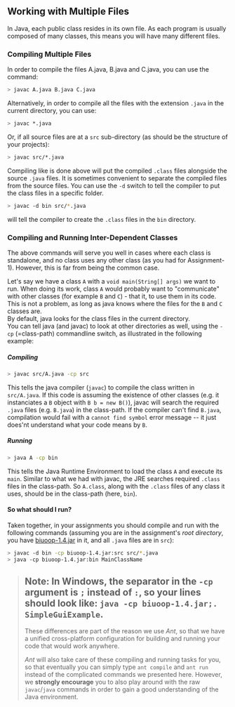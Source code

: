 ## Working with Multiple Files

In Java, each public class resides in its own file.
As each program is usually composed of many classes, this means you will have many different files.

### Compiling Multiple Files 

In order to compile the files A.java, B.java and C.java, you can use the command:
```bash
> javac A.java B.java C.java
```

Alternatively, in order to compile all the files with the extension `.java` in the current directory, you can use:
```bash
> javac *.java
```
Or, if all source files are at a `src` sub-directory (as should be the structure of your projects):
```bash
> javac src/*.java
```

Compiling like is done above will put the compiled `.class` files alongside the source `.java` files.
It is sometimes convenient to separate the compiled files from the source files.
You can use the `-d` switch to tell the compiler to put the class files in a specific folder.
```bash
> javac -d bin src/*.java
```
will tell the compiler to create the `.class` files in the `bin` directory.


### Compiling and Running Inter-Dependent Classes  

The above commands will serve you well in cases where each class is standalone, and no class uses any other class 
(as you had for Assignment-1). However, this is far from being the common case.

Let's say we have a class `A` with a `void main(String[] args)` we want to run.
When doing its work, class `A` would probably want to "communicate" with other classes (for example `B` and `C`) - 
that it, to use them in its code.  
This is not a problem, as long as java knows where the files for the `B` and `C` classes are.  
By default, java looks for the class files in the current directory.  
You can tell java (and javac) to look at other directories as well, using the `-cp` (=class-path) commandline switch, 
as illustrated in the following example:

##### Compiling
```bash
> javac src/A.java -cp src
```
This tells the java compiler (`javac`) to compile the class written in `src/A.java`. 
If this code is assuming the existence of other classes 
(e.g. it instanciates a `B` object with `B b = new B()`), javac will search the required `.java`
files (e.g. `B.java`) in the class-path.
If the compiler can't find `B.java`, compilation would fail with a `cannot find symbol` error message -- 
it just does'nt understand what your code means by `B`. 

##### Running
```bash
> java A -cp bin
```
This tells the Java Runtime Environment to load the class `A` and execute its `main`. 
Similar to what we had with javac, the JRE searches required `.class` files in the class-path. 
So `A.class`, along with the `.class` files of any class it uses, should be in the class-path (here, `bin`).    
 

#### So what should I run?

Taken together, in your assignments you should compile and run with the following commands 
(assuming you are in the assignment's *root directory*, you have [biuoop-1.4.jar](code/biuoop-1.4.jar) in it, 
and all `.java` files are in `src`):
```bash
> javac -d bin -cp biuoop-1.4.jar:src src/*.java 
> java -cp biuoop-1.4.jar:bin MainClassName
```

> **Note**: In Windows, the separator in the `-cp` argument is `;` instead of `:`, so your lines should
> look like: `java -cp biuoop-1.4.jar;. SimpleGuiExample`.
> ---
> These differences are part of the reason we use *Ant*, 
> so that we have a unified cross-platform configuration for building and running your
> code that would work anywhere. 
> 
> *Ant* will also take care of these compiling and running tasks for you, so that eventually 
> you can simply type `ant compile` and `ant run` instead of the complicated commands 
> we presented here. However, we **strongly encourage** you to also play around with 
> the raw `javac`/`java` commands in order to gain a good understanding of the Java environment.  

